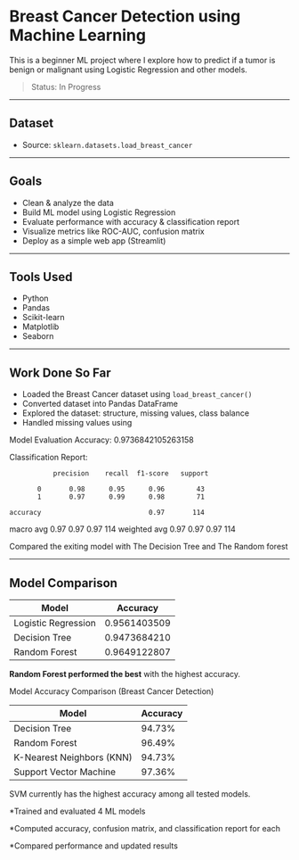 #  Breast Cancer Detection using Machine Learning

This is a beginner ML project where I explore how to predict if a tumor is benign or malignant using Logistic Regression and other models.

>  Status: In Progress

---

##  Dataset
- Source: `sklearn.datasets.load_breast_cancer`

---

##  Goals
-  Clean & analyze the data
-  Build ML model using Logistic Regression
-  Evaluate performance with accuracy & classification report
-  Visualize metrics like ROC-AUC, confusion matrix
-  Deploy as a simple web app (Streamlit)

---

##  Tools Used
- Python
- Pandas
- Scikit-learn
- Matplotlib
- Seaborn

---

## Work Done So Far

-  Loaded the Breast Cancer dataset using `load_breast_cancer()`
-  Converted dataset into Pandas DataFrame
-  Explored the dataset: structure, missing values, class balance
-  Handled missing values using

Model Evaluation
 Accuracy: 0.9736842105263158

 Classification Report:

               precision    recall  f1-score   support

           0       0.98      0.95      0.96        43
           1       0.97      0.99      0.98        71

    accuracy                           0.97       114
   macro avg       0.97      0.97      0.97       114
weighted avg       0.97      0.97      0.97       114

Compared the exiting model with The Decision Tree and The Random forest


---

## Model Comparison

| Model               | Accuracy     |
|--------------------|--------------|
| Logistic Regression| 0.9561403509 |
| Decision Tree      | 0.9473684210 |
| Random Forest      | 0.9649122807 |

 **Random Forest performed the best** with the highest accuracy.


Model Accuracy Comparison (Breast Cancer Detection)

| Model                     | Accuracy   |
| ------------------------- | ---------- |
| Decision Tree             | 94.73%     |
| Random Forest             | 96.49%     |
| K-Nearest Neighbors (KNN) | 94.73%     |
| Support Vector Machine    | 97.36%     |

 SVM currently has the highest accuracy among all tested models.

*Trained and evaluated 4 ML models

*Computed accuracy, confusion matrix, and classification report for each

*Compared performance and updated results 




